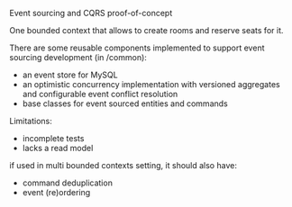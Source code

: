 Event sourcing and CQRS proof-of-concept

One bounded context that allows to create rooms and reserve seats for it.

There are some reusable components implemented to support event sourcing development (in /common):
- an event store for MySQL
- an optimistic concurrency implementation with versioned aggregates and configurable event conflict resolution
- base classes for event sourced entities and commands

Limitations:
- incomplete tests
- lacks a read model

if used in multi bounded contexts setting, it should also have:
- command deduplication
- event (re)ordering
